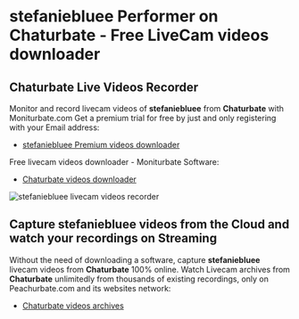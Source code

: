 # stefaniebluee Performer on Chaturbate - Free LiveCam videos downloader

## Chaturbate Live Videos Recorder

Monitor and record livecam videos of **stefaniebluee** from **Chaturbate** with Moniturbate.com
Get a premium trial for free by just and only registering with your Email address:
* [stefaniebluee Premium videos downloader](https://moniturbate.com/request-demo-licence-key.html)

Free livecam videos downloader - Moniturbate Software:
* [Chaturbate videos downloader](https://moniturbate.com/moniturbate-download-software.html)

![stefaniebluee livecam videos recorder](https://peachurnet.com/templates/moniturbate-software.png)


## Capture stefaniebluee videos from the Cloud and watch your recordings on Streaming

Without the need of downloading a software, capture **stefaniebluee** livecam videos from **Chaturbate** 100% online.
Watch Livecam archives from **Chaturbate** unlimitedly from thousands of existing recordings, only on Peachurbate.com and its websites network:
* [Chaturbate videos archives](https://peachurnet.com/)